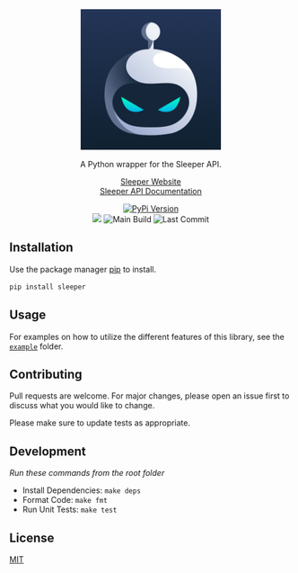 <div align="center">

<img src="https://github.com/joeyagreco/sleeper/raw/main/img/sleeper.png" alt="sleeper logo" width="250"/>

A Python wrapper for the Sleeper API.

[Sleeper Website](https://sleeper.com/)\
[Sleeper API Documentation](https://docs.sleeper.app/)

[![PyPi Version](https://img.shields.io/pypi/v/sleeper)](https://pypi.org/project/sleeper/)
<br>
<a target="_blank" href="https://www.python.org/downloads/" title="Python version"><img src="https://img.shields.io/badge/python-%3E=_3.10-teal.svg"></a>
![Main Build](https://github.com/joeyagreco/sleeper/actions/workflows/main-build.yml/badge.svg)
![Last Commit](https://img.shields.io/github/last-commit/joeyagreco/sleeper)
</div>

## Installation

Use the package manager [pip](https://pip.pypa.io/en/stable/) to install.

```bash
pip install sleeper
```

## Usage

For examples on how to utilize the different features of this library, see
the [`example`](https://github.com/joeyagreco/sleeper/tree/main/example) folder.

## Contributing

Pull requests are welcome. For major changes, please open an issue first to discuss what you would like to change.

Please make sure to update tests as appropriate.

## Development

_Run these commands from the root folder_
- Install Dependencies: `make deps`
- Format Code: `make fmt`
- Run Unit Tests: `make test`

## License

[MIT](https://choosealicense.com/licenses/mit/)
